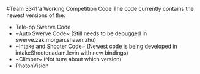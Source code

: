 #Team 3341'a Working Competition Code
The code currently contains the newest versions of the:
- Tele-op Swerve Code
- ~Auto Swerve Code~ (Still needs to be debugged in swerve.zak.morgan.shawn.zhu)
- ~Intake and Shooter Code~ (Newest code is being developed in intakeShooter.adam.levin with new bindings)
- ~Climber~ (Not sure about which version)
- PhotonVision
